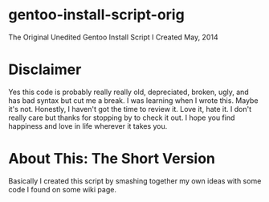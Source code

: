 # gentoo-install-script-orig
The Original Unedited Gentoo Install Script I Created May, 2014

# Disclaimer

Yes this code is probably really really old, depreciated, broken, ugly, and has bad syntax but cut me a break. I was learning when I wrote this.
Maybe it's not. Honestly, I haven't got the time to review it. Love it, hate it. I don't really care but thanks for stopping by to check it out. 
I hope you find happiness and love in life wherever it takes you.

# About This: The Short Version

Basically I created this script by smashing together my own ideas with some code I found on some wiki page.

